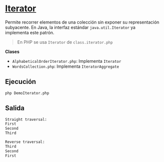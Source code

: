 # [Iterator](https://refactoring.guru/es/design-patterns/iterator)

Permite recorrer elementos de una colección sin exponer su representación subyacente. En Java, la interfaz estándar `java.util.Iterator` ya implementa este patrón.

> En PHP se usa `Iterator` de `class.iterator.php`

**Clases**

- `AlphabeticalOrderIterator.php`: Implementa `Iterator`
- `WordsCollection.php`: Implementa `IteratorAggregate`

## Ejecución
`php DemoIterator.php`

## Salida

```BASH
Straight traversal:
First
Second
Third

Reverse traversal:
Third
Second
First